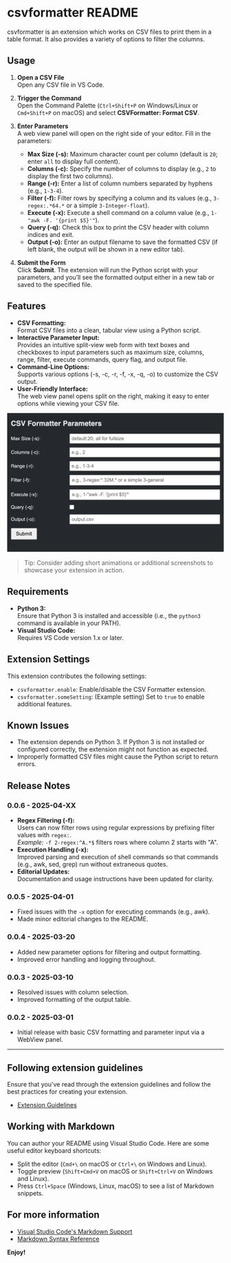 # csvformatter README

csvformatter is an extension which works on CSV files to print them in a table format. It also provides a variety of options to filter the columns.

## Usage

1. **Open a CSV File**  
   Open any CSV file in VS Code.

2. **Trigger the Command**  
   Open the Command Palette (`Ctrl+Shift+P` on Windows/Linux or `Cmd+Shift+P` on macOS) and select **CSVFormatter: Format CSV**.

3. **Enter Parameters**  
   A web view panel will open on the right side of your editor. Fill in the parameters:
   - **Max Size (-s):** Maximum character count per column (default is `20`; enter `all` to display full content).
   - **Columns (-c):** Specify the number of columns to display (e.g., `2` to display the first two columns).
   - **Range (-r):** Enter a list of column numbers separated by hyphens (e.g., `1-3-4`).
   - **Filter (-f):** Filter rows by specifying a column and its values (e.g., `3-regex:.*64.*` or a simple `3-Integer-float`).
   - **Execute (-x):** Execute a shell command on a column value (e.g., `1-"awk -F. '{print $5}'"`).
   - **Query (-q):** Check this box to print the CSV header with column indices and exit.
   - **Output (-o):** Enter an output filename to save the formatted CSV (if left blank, the output will be shown in a new editor tab).

4. **Submit the Form**  
   Click **Submit**. The extension will run the Python script with your parameters, and you’ll see the formatted output either in a new tab or saved to the specified file.

## Features

- **CSV Formatting:**  
  Format CSV files into a clean, tabular view using a Python script.
- **Interactive Parameter Input:**  
  Provides an intuitive split-view web form with text boxes and checkboxes to input parameters such as maximum size, columns, range, filter, execute commands, query flag, and output file.
- **Command-Line Options:**  
  Supports various options (-s, -c, -r, -f, -x, -q, -o) to customize the CSV output.
- **User-Friendly Interface:**  
  The web view panel opens split on the right, making it easy to enter options while viewing your CSV file.

![CSV Formatter Screenshot](images/csvformatter.png)

> Tip: Consider adding short animations or additional screenshots to showcase your extension in action.

## Requirements

- **Python 3:**  
  Ensure that Python 3 is installed and accessible (i.e., the `python3` command is available in your PATH).
- **Visual Studio Code:**  
  Requires VS Code version 1.x or later.

## Extension Settings

This extension contributes the following settings:

* `csvformatter.enable`: Enable/disable the CSV Formatter extension.
* `csvformatter.someSetting`: (Example setting) Set to `true` to enable additional features.

## Known Issues

- The extension depends on Python 3. If Python 3 is not installed or configured correctly, the extension might not function as expected.
- Improperly formatted CSV files might cause the Python script to return errors.

## Release Notes

### 0.0.6 - 2025-04-XX
- **Regex Filtering (-f):**  
  Users can now filter rows using regular expressions by prefixing filter values with `regex:`.  
  *Example:* `-f 2-regex:^A.*$` filters rows where column 2 starts with "A".
- **Execution Handling (-x):**  
  Improved parsing and execution of shell commands so that commands (e.g., awk, sed, grep) run without extraneous quotes.
- **Editorial Updates:**  
  Documentation and usage instructions have been updated for clarity.

### 0.0.5 - 2025-04-01
- Fixed issues with the `-x` option for executing commands (e.g., awk).
- Made minor editorial changes to the README.

### 0.0.4 - 2025-03-20
- Added new parameter options for filtering and output formatting.
- Improved error handling and logging throughout.

### 0.0.3 - 2025-03-10
- Resolved issues with column selection.
- Improved formatting of the output table.

### 0.0.2 - 2025-03-01
- Initial release with basic CSV formatting and parameter input via a WebView panel.
---

## Following extension guidelines

Ensure that you've read through the extension guidelines and follow the best practices for creating your extension.

* [Extension Guidelines](https://code.visualstudio.com/api/references/extension-guidelines)

## Working with Markdown

You can author your README using Visual Studio Code. Here are some useful editor keyboard shortcuts:

* Split the editor (`Cmd+\` on macOS or `Ctrl+\` on Windows and Linux).
* Toggle preview (`Shift+Cmd+V` on macOS or `Shift+Ctrl+V` on Windows and Linux).
* Press `Ctrl+Space` (Windows, Linux, macOS) to see a list of Markdown snippets.

## For more information

* [Visual Studio Code's Markdown Support](http://code.visualstudio.com/docs/languages/markdown)
* [Markdown Syntax Reference](https://help.github.com/articles/markdown-basics/)

**Enjoy!**

